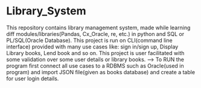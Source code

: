 # Library_System
This repository contains library management system, made while learning diff modules/libraries(Pandas, Cx_Oracle, re, etc.) in python and SQL or PL/SQL(Oracle Database).
This project is run on CLI(command line interface) provided with many use cases like: sign in/sign up, Display Library books, Lend book and so on.
This project is user facilitated with some validation over some user details or library books.
--> To RUN the program first connect all use cases to a RDBMS such as Oracle(used in program) and import JSON file(given as books database) and create a table for user login details.
